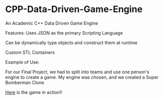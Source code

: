 # CPP-Data-Driven-Game-Engine
An Academic C++ Data Driven Game Engine  

Features: 
Uses JSON as the primary Scripting Language

Can be dynamically type objects and construct them at runtime

Custom STL Containers  


Example of Use:

For our Final Project, we had to split into teams and use one person's engine to create a game. My engine was chosen, and we created a Super Bomberman Clone

[Here](https://drive.google.com/drive/folders/1yoyi8xYHZTlJon0yGReeJs007r8TW2XZ?usp=sharing) is the game in action!!


